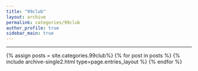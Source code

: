 ```yaml
---
title: "99club"
layout: archive
permalink: categories/99club
author_profile: true
sidebar_main: true
---
```


<!-- 공백이 포함되어 있는 카테고리 이름의 경우 site.categories.['a b c'] 이런식으로! -->

***

{% assign posts = site.categories.99club%}
{% for post in posts %} {% include archive-single2.html type=page.entries_layout %} {% endfor %}